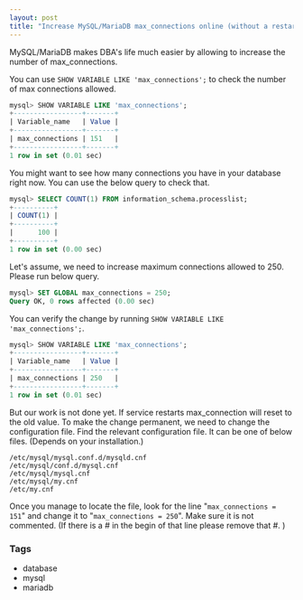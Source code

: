```yaml
---
layout: post
title: "Increase MySQL/MariaDB max_connections online (without a restart)"
---
```


MySQL/MariaDB makes DBA's life much easier by allowing to increase the number of max_connections.

You can use `SHOW VARIABLE LIKE 'max_connections';` to check the number of max connections allowed.

```sql
mysql> SHOW VARIABLE LIKE 'max_connections';
+-----------------+-------+
| Variable_name   | Value |
+-----------------+-------+
| max_connections | 151   |
+-----------------+-------+
1 row in set (0.01 sec)
```

You might want to see how many connections you have in your database right now. You can use the below query to check that.

```sql
mysql> SELECT COUNT(1) FROM information_schema.processlist;
+----------+
| COUNT(1) |
+----------+
|      100 |
+----------+
1 row in set (0.00 sec)
```

Let's assume, we need to increase maximum connections allowed to 250. Please run below query.

```sql
mysql> SET GLOBAL max_connections = 250;
Query OK, 0 rows affected (0.00 sec)
```

You can verify the change by running `SHOW VARIABLE LIKE 'max_connections';`.

```sql
mysql> SHOW VARIABLE LIKE 'max_connections';
+-----------------+-------+
| Variable_name   | Value |
+-----------------+-------+
| max_connections | 250   |
+-----------------+-------+
1 row in set (0.01 sec)
```

But our work is not done yet. If service restarts max_connection will reset to the old value. To make the change permanent, we need to change the configuration file.  Find the relevant configuration file. It can be one of below files. (Depends on your installation.)

```console
/etc/mysql/mysql.conf.d/mysqld.cnf
/etc/mysql/conf.d/mysql.cnf
/etc/mysql/mysql.cnf
/etc/mysql/my.cnf
/etc/my.cnf
```

Once you manage to locate the file, look for the line "`max_connections = 151`" and change it to "`max_connections = 250`". Make sure it is not commented. (If there is a # in the begin of that line please remove that #. )

### Tags

- database
- mysql
- mariadb